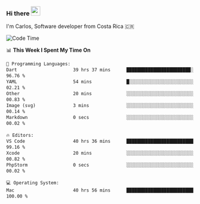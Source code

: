 ### Hi there <img src="https://media.giphy.com/media/hvRJCLFzcasrR4ia7z/giphy.gif" width="25px" height="25px">

I'm Carlos, Software developer from Costa Rica 🇨🇷

[//]: # (<a href="https://app.daily.dev/carum98"><img src="https://github.com/carum98/carum98/blob/main/devcard.svg" width="400" alt="Carlos Umaña Acevedo's Dev Card"/></a>)


<!--START_SECTION:waka-->
![Code Time](http://img.shields.io/badge/Code%20Time-12%2C420%20hrs%2027%20mins-blue)

📊 **This Week I Spent My Time On** 

```text
💬 Programming Languages: 
Dart                     39 hrs 37 mins      ████████████████████████░   96.76 % 
YAML                     54 mins             █░░░░░░░░░░░░░░░░░░░░░░░░   02.21 % 
Other                    20 mins             ░░░░░░░░░░░░░░░░░░░░░░░░░   00.83 % 
Image (svg)              3 mins              ░░░░░░░░░░░░░░░░░░░░░░░░░   00.14 % 
Markdown                 0 secs              ░░░░░░░░░░░░░░░░░░░░░░░░░   00.02 % 

🔥 Editors: 
VS Code                  40 hrs 36 mins      █████████████████████████   99.16 % 
Xcode                    20 mins             ░░░░░░░░░░░░░░░░░░░░░░░░░   00.82 % 
PhpStorm                 0 secs              ░░░░░░░░░░░░░░░░░░░░░░░░░   00.02 % 

💻 Operating System: 
Mac                      40 hrs 56 mins      █████████████████████████   100.00 % 
```


<!--END_SECTION:waka-->

